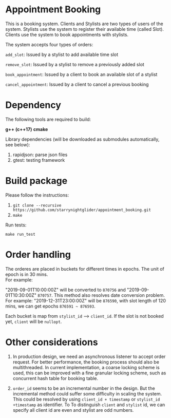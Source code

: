 # Appointment Booking
This is a booking system. Clients and Stylists are two types of users of the system. Stylists use the system to register their available time (called ​Slot​). Clients use the system to book appointments with stylists.

The system accepts four types of orders:

  `add_slot​`: Issued by a stylist to add available time slot
  
  `remove_slot​`: Issued by a stylist to remove a previously added slot

  `book_appointment​`: Issued by a client to book an available slot of a stylist
  
  `cancel_appointment​`: Issued by a client to cancel a previous booking

# Dependency
The following tools are required to build:

**g++ (c++17)** 
**cmake**

Library dependencies (will be downloaded as submodules automatically, see below):
1. rapidjson: parse json files
2. gtest: testing framework

# Build package
Please follow the instructions:

1. `git clone --recursive https://github.com/starrynightglider/appointment_booking.git`
2. `make`

Run tests:

`make run_test` 

# Order handling
The orderes are placed in buckets for different times in epochs. The unit of epoch is in 30 mins.    
For example: 

"2019-09-01T10:00:00Z" will be converted to `870756` and "2019-09-01T10:30:00Z" `870757`. This method also resolves date conversion problem. For example: "2019-12-31T23:00:00Z" will be `876590`, with slot length of 120 mins, we can get epochs `876591 ~ 876593`.

Each bucket is map from `stylist_id` --> `client_id`. If the slot is not booked yet, `client` will be `nullopt`.  

# Other considerations
1. In production design, we need an asynchronous listener to accept order request. For better performance, the booking process should also be multithreaded. In current implementation, a coarse locking scheme is used, this can be improved with a fine granular locking scheme, such as concurrent hash table for booking table.

2. `order_id` seems to be an incremental number in the design. But the incremental method could suffer some difficulty in scaling the system. This could be resolved by using `client_id + timestamp` or `stylist_id +timestamp` as identifier. To To distinguish `client` and `stylist` id, we can specify all client id are even and stylist are odd numbers.   

